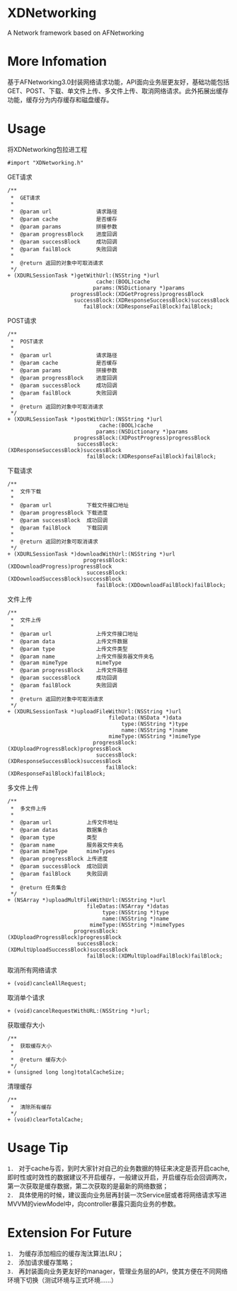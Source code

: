 # XDNetworking
A Network framework based on AFNetworking

# More Infomation
基于AFNetworking3.0封装网络请求功能，API面向业务层更友好，基础功能包括GET、POST、下载、单文件上传、多文件上传、取消网络请求。此外拓展出缓存功能，缓存分为内存缓存和磁盘缓存。

# Usage

将XDNetworking包拉进工程

```objC
#import "XDNetworking.h"
```
GET请求

```ObjC
/**
 *  GET请求
 *
 *  @param url              请求路径
 *  @param cache            是否缓存
 *  @param params           拼接参数
 *  @param progressBlock    进度回调
 *  @param successBlock     成功回调
 *  @param failBlock        失败回调
 *
 *  @return 返回的对象中可取消请求
 */
+ (XDURLSessionTask *)getWithUrl:(NSString *)url
                            cache:(BOOL)cache
                           params:(NSDictionary *)params
                    progressBlock:(XDGetProgress)progressBlock
                     successBlock:(XDResponseSuccessBlock)successBlock
                        failBlock:(XDResponseFailBlock)failBlock;
```

POST请求

```ObjC
/**
 *  POST请求
 *
 *  @param url              请求路径
 *  @param cache            是否缓存
 *  @param params           拼接参数
 *  @param progressBlock    进度回调
 *  @param successBlock     成功回调
 *  @param failBlock        失败回调
 *
 *  @return 返回的对象中可取消请求
 */
+ (XDURLSessionTask *)postWithUrl:(NSString *)url
                             cache:(BOOL)cache
                            params:(NSDictionary *)params
                     progressBlock:(XDPostProgress)progressBlock
                      successBlock:(XDResponseSuccessBlock)successBlock
                         failBlock:(XDResponseFailBlock)failBlock;
```

下载请求

```ObjC
/**
 *  文件下载
 *
 *  @param url           下载文件接口地址
 *  @param progressBlock 下载进度
 *  @param successBlock  成功回调
 *  @param failBlock     下载回调
 *
 *  @return 返回的对象可取消请求
 */
+ (XDURLSessionTask *)downloadWithUrl:(NSString *)url
                        progressBlock:(XDDownloadProgress)progressBlock
                         successBlock:(XDDownloadSuccessBlock)successBlock
                            failBlock:(XDDownloadFailBlock)failBlock;
```

文件上传

```ObjC
/**
 *  文件上传
 *
 *  @param url              上传文件接口地址
 *  @param data             上传文件数据
 *  @param type             上传文件类型
 *  @param name             上传文件服务器文件夹名
 *  @param mimeType         mimeType
 *  @param progressBlock    上传文件路径
 *	@param successBlock     成功回调
 *	@param failBlock		失败回调
 *
 *  @return 返回的对象中可取消请求
 */
+ (XDURLSessionTask *)uploadFileWithUrl:(NSString *)url
                                fileData:(NSData *)data
                                    type:(NSString *)type
                                    name:(NSString *)name
                                mimeType:(NSString *)mimeType
                           progressBlock:(XDUploadProgressBlock)progressBlock
                            successBlock:(XDResponseSuccessBlock)successBlock
                               failBlock:(XDResponseFailBlock)failBlock;

```

多文件上传

```ObjC
/**
 *  多文件上传
 *
 *  @param url           上传文件地址
 *  @param datas         数据集合
 *  @param type          类型
 *  @param name          服务器文件夹名
 *  @param mimeType      mimeTypes
 *  @param progressBlock 上传进度
 *  @param successBlock  成功回调
 *  @param failBlock     失败回调
 *
 *  @return 任务集合
 */
+ (NSArray *)uploadMultFileWithUrl:(NSString *)url
                         fileDatas:(NSArray *)datas
                              type:(NSString *)type
                              name:(NSString *)name
                          mimeType:(NSString *)mimeTypes
                     progressBlock:(XDUploadProgressBlock)progressBlock
                      successBlock:(XDMultUploadSuccessBlock)successBlock
                         failBlock:(XDMultUploadFailBlock)failBlock;
```

取消所有网络请求

```OjbC
+ (void)cancleAllRequest;

```
取消单个请求

```ObjC
+ (void)cancelRequestWithURL:(NSString *)url;
```

获取缓存大小

```ObjC
/**
 *  获取缓存大小
 *
 *  @return 缓存大小
 */
+ (unsigned long long)totalCacheSize;
```

清理缓存

```ObjC
/**
 *  清除所有缓存
 */
+ (void)clearTotalCache;
```

# Usage Tip
`1. ` 对于cache与否，到时大家针对自己的业务数据的特征来决定是否开启cache,即时性或时效性的数据建议不开启缓存，一般建议开启，开启缓存后会回调两次，第一次获取是缓存数据，第二次获取的是最新的网络数据；     
`2. ` 具体使用的时候，建议面向业务层再封装一次Service层或者将网络请求写进MVVM的viewModel中，向controller暴露只面向业务的参数。     

# Extension For Future
`1. ` 为缓存添加相应的缓存淘汰算法LRU；     
`2. ` 添加请求缓存策略；     
`3. ` 再封装面向业务更友好的manager，管理业务层的API，使其方便在不同网络环境下切换（测试环境与正式环境......）     


